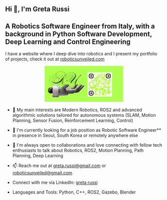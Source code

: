 
<h2 align='left'>Hi 🫰, I'm Greta Russi </h2>

<h2 align='left'> A Robotics Software Engineer from Italy, with a background in Python Software Development, Deep Learning and Control Engineering </h2>

 
I have a website where I deep dive into robotics and I present my portfolio of projects, check it out at [roboticsunveiled.com](https://www.roboticsunveiled.com)
<p align="center">
<img src="https://github.com/foiegreis/foiegreis/blob/main/imgs/ru3.png" alt="RoboticsUnveiled" width=50% height=50%>
</p> </h4>

 
<!-- <img align="right" alt="Coding" width="400" src="https://cdn.dribbble.com/users/1162077/screenshots/3848914/programmer.gif">
 -->
 
- 🦾 My main interests are Modern Robotics, ROS2 and advanced algorithmic solutions tailored for autonomous systems (SLAM, Motion Planning, Sensor Fusion, Reinforcement Learning, Control)
 

- 💼 I'm currently looking for a job position as Robotic Software Engineer** in presence in Seoul, South Korea or remotely anywhere else

- 💬 I'm always open to collaborations and love connecting with fellow tech enthusiasts to talk about Robotics, ROS2, Motion Planning, Path Planning, Deep Learning

- 📫 Reach me out at greta.russi@gmail.com or roboticsunveiled@gmail.com

- Connect with me via LinkedIn: [greta russi](www.linkedin.com/in/greta-russi) 

- Languages and Tools: Python, C++, ROS2, Gazebo, Blender


<!-- <p><img align="center" src="https://github-readme-stats.vercel.app/api/top-langs?username=omarjitani&show_icons=true&locale=en&layout=compact" alt="omarjitani" /></p> -->


<!-- [![Top Langs](https://github-readme-stats.vercel.app/api/top-langs/?username=omarjitani&hide_progress=true)](https://github.com/omarjitani/github-readme-stats) -->


